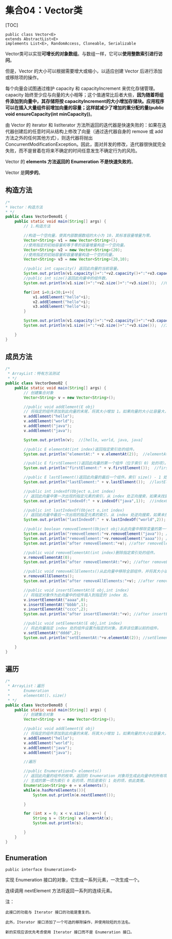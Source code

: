 # 集合04：Vector类

[TOC]

	public class Vector<E>
	extends AbstractList<E>
	implements List<E>, RandomAccess, Cloneable, Serializable

Vector类可以实现**可增长的对象数组**。与数组一样，它可以**使用整数索引进行访问**。

但是，Vector 的大小可以根据需要增大或缩小，以适应创建 Vector 后进行添加或移除项的操作。 

每个向量会试图通过维护 capacity 和 capacityIncrement 来优化存储管理。capacity 始终至少应与向量的大小相等；这个值通常比后者大些，**因为随着将组件添加到向量中，其存储将按 capacityIncrement的大小增加存储块。应用程序可以在插入大量组件前增加向量的容量；这样就减少了增加的重分配的量(public void ensureCapacity(int minCapacity))**。 

由 Vector 的 iterator 和 listIterator 方法所返回的迭代器是快速失败的：如果在迭代器创建后的任意时间从结构上修改了向量（通过迭代器自身的 remove 或 add 方法之外的任何其他方式），则迭代器将抛出 ConcurrentModificationException。因此，面对并发的修改，迭代器很快就完全失败，而不是冒着在将来不确定的时间任意发生不确定行为的风险。

Vector 的 **elements 方法返回的 Enumeration 不是快速失败的**。 

Vector 是**同步的**。 

## 构造方法

```java
/*
* Vector：构造方法
* */
public class VectorDemo01 {
    public static void main(String[] args) {
        // 1.构造方法

        //构造一个空向量，使其内部数据数组的大小为 10，其标准容量增量为零。
        Vector<String> v1 = new Vector<String>();
        //使用指定的初始容量和等于零的容量增量构造一个空向量。
        Vector<String> v2 = new Vector<String>(20);
        //使用指定的初始容量和容量增量构造一个空的向量。
        Vector<String> v3 = new Vector<String>(20,10);

        //public int capacity() 返回此向量的当前容量。
        System.out.println(v1.capacity()+":"+v2.capacity()+":"+v3.capacity());  //10:20:20
        //public int size()返回此向量中的组件数。
        System.out.println(v1.size()+":"+v2.size()+":"+v3.size());  //0:0:0

        for(int i=0;i<30;i++){
            v1.addElement("hello"+i);
            v2.addElement("hello"+i);
            v3.addElement("hello"+i);
        }

        System.out.println(v1.capacity()+":"+v2.capacity()+":"+v3.capacity()); //40:40:30
        System.out.println(v1.size()+":"+v2.size()+":"+v3.size());  //30:30:30

    }
}


```

## 成员方法

```java
/*
 * ArrayList：特有方法测试
 * */
public class VectorDemo02 {
    public static void main(String[] args) {
        // 创建集合对象
        Vector<String> v = new Vector<String>();

        //public void addElement(E obj)
        // 将指定的组件添加到此向量的末尾，将其大小增加 1。如果向量的大小比容量大，则增大其容量。
        v.addElement("hello");
        v.addElement("world");
        v.addElement("java");
        v.addElement("java");

        System.out.println(v);  //[hello, world, java, java]

        //public E elementAt(int index)返回指定索引处的组件。
        System.out.println("elementAt:" + v.elementAt(2));  //elementAt:java

        //public E firstElement()返回此向量的第一个组件（位于索引 0) 处的项）。
        System.out.println("firstElement:" + v.firstElement());  //firstElement:hello

        //public E lastElement()返回此向量的最后一个组件。索引 size() - 1 处。
        System.out.println("lastElement:" + v.lastElement());  //lastElement:java

        //public int indexOf(Object o,int index)
        // 返回此向量中第一次出现的指定元素的索引，从 index 处正向搜索，如果未找到该元素，则返回 -1。
        System.out.println("indexOf:" + v.indexOf("java",1));  //indexOf:2

        //public int lastIndexOf(Object o,int index)
        // 返回此向量中最后一次出现的指定元素的索引，从 index 处逆向搜索，如果未找到该元素，则返回 -1。
        System.out.println("lastIndexOf:" + v.lastIndexOf("world",2));  //lastIndexOf:1

        //public boolean removeElement(Object obj)从此向量中移除变量的第一个（索引最小的）匹配项。
        System.out.println("removeElement:"+v.removeElement("java")); //removeElement:true
        System.out.println("removeElement:"+v.removeElement("aaaa")); //removeElement:false
        System.out.println("after removeElement:"+v); //after removeElement:[hello, world, java]

        //public void removeElementAt(int index)删除指定索引处的组件。
        v.removeElementAt(0);
        System.out.println("after removeElementAt:"+v); //after removeElementAt:[world, java]

        //public void removeAllElements()从此向量中移除全部组件，并将其大小设置为零。
        v.removeAllElements();
        System.out.println("after removeAllElements:"+v); //after removeAllElements:[]

        //public void insertElementAt(E obj,int index)
        // 将指定对象作为此向量中的组件插入到指定的 index 处。
        v.insertElementAt("aaaa",0);
        v.insertElementAt("bbbb",1);
        v.insertElementAt("cccc",2);
        System.out.println("after insertElementAt:"+v); //after insertElementAt:[aaaa, bbbb, cccc]

        //public void setElementAt(E obj,int index)
        // 将此向量指定 index 处的组件设置为指定的对象。丢弃该位置以前的组件。
        v.setElementAt("dddd",2);
        System.out.println("setElementAt:"+v.elementAt(2)); //setElementAt:dddd

    }
}


```

## 遍历

```java
/*
 * ArrayList：遍历
 *      Enumeration
 *      elementAt()、size()
 * */
public class VectorDemo03 {
    public static void main(String[] args) {
        // 创建集合对象
        Vector<String> v = new Vector<String>();

        //public void addElement(E obj)
        // 将指定的组件添加到此向量的末尾，将其大小增加 1。如果向量的大小比容量大，则增大其容量。
        v.addElement("hello");
        v.addElement("world");
        v.addElement("java");
        v.addElement("java");

        //遍历

        //public Enumeration<E> elements()
        // 返回此向量的组件的枚举。返回的 Enumeration 对象将生成此向量中的所有项。
        // 生成的第一项为索引 0 处的项，然后是索引 1 处的项，依此类推。
        Enumeration<String> e = v.elements();
        while(e.hasMoreElements()){
            System.out.println(e.nextElement());

        }

        for (int x = 0; x < v.size(); x++) {
            String s = (String) v.elementAt(x);
            System.out.println(s);

        }
    }
}


```

## Enumeration

	public interface Enumeration<E>

实现 Enumeration 接口的对象，它生成一系列元素，一次生成一个。

连续调用 nextElement 方法将返回一系列的连续元素。 

注：

	此接口的功能与 Iterator 接口的功能是重复的。

	此外，Iterator 接口添加了一个可选的移除操作，并使用较短的方法名。

	新的实现应该优先考虑使用 Iterator 接口而不是 Enumeration 接口。 
